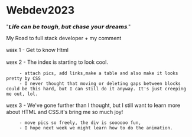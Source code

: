 # Webdev2023

  "𝙇𝙞𝙛𝙚 𝙘𝙖𝙣 𝙗𝙚 𝙩𝙤𝙪𝙜𝙝, 𝙗𝙪𝙩 𝙘𝙝𝙖𝙨𝙚 𝙮𝙤𝙪𝙧 𝙙𝙧𝙚𝙖𝙢𝙨."

  My Road to full stack developer + my comment
  
  ᴡᴇᴇᴋ 1 - Get to know Html
  
  ᴡᴇᴇᴋ 2 - The index is starting to look cool.
         
         - attach pics, add links,make a table and also make it looks pretty by CSS
         - I never thought that moving or deleting gaps between blocks could be this hard, but I can still do it anyway. It's just creeping me out, lol.
  
  ᴡᴇᴇᴋ 3 - We've gone further than I thought, but I still want to learn more about HTML and CSS.it's bring me so much joy!
         
         - move pics so freely, the div is soooooo fun, 
         - I hope next week we might learn how to do the animation. 
